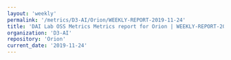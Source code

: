 ```yaml
---
layout: 'weekly'
permalink: '/metrics/D3-AI/Orion/WEEKLY-REPORT-2019-11-24'
title: 'DAI Lab OSS Metrics Metrics report for Orion | WEEKLY-REPORT-2019-11-24'
organization: 'D3-AI'
repository: 'Orion'
current_date: '2019-11-24'
---
```

